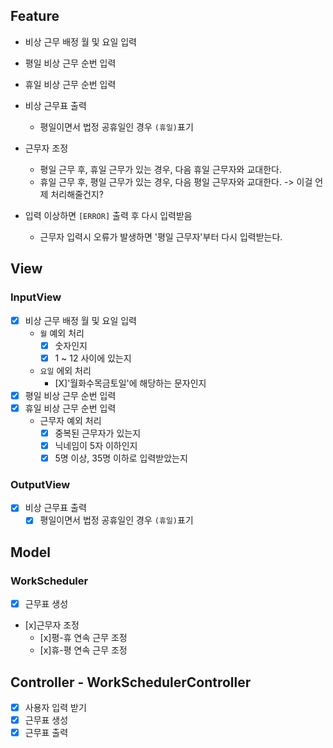 ## Feature

- 비상 근무 배정 월 및 요일 입력
- 평일 비상 근무 순번 입력
- 휴일 비상 근무 순번 입력
- 비상 근무표 출력

  - 평일이면서 법정 공휴일인 경우 `(휴일)`표기

- 근무자 조정

  - 평일 근무 후, 휴일 근무가 있는 경우, 다음 휴일 근무자와 교대한다.
  - 휴일 근무 후, 평일 근무가 있는 경우, 다음 평일 근무자와 교대한다.
    -> 이걸 언제 처리해줄건지?

- 입력 이상하면 `[ERROR]` 출력 후 다시 입력받음
  - 근무자 입력시 오류가 발생하면 '평일 근무자'부터 다시 입력받는다.

## View

### InputView

- [x] 비상 근무 배정 월 및 요일 입력
  - `월` 예외 처리
    - [x] 숫자인지
    - [x] 1 ~ 12 사이에 있는지
  - `요일` 에외 처리
    - [X]'월화수목금토일'에 해당하는 문자인지
- [x] 평일 비상 근무 순번 입력
- [x] 휴일 비상 근무 순번 입력
  - 근무자 예외 처리
    - [x] 중복된 근무자가 있는지
    - [x] 닉네임이 5자 이하인지
    - [x] 5명 이상, 35명 이하로 입력받았는지

### OutputView

- [x] 비상 근무표 출력
  - [x] 평일이면서 법정 공휴일인 경우 `(휴일)`표기

## Model

### WorkScheduler

- [x] 근무표 생성
- [x]근무자 조정
  - [x]평-휴 연속 근무 조정
  - [x]휴-평 연속 근무 조정

## Controller - WorkSchedulerController

- [x] 사용자 입력 받기
- [x] 근무표 생성
- [x] 근무표 출력

